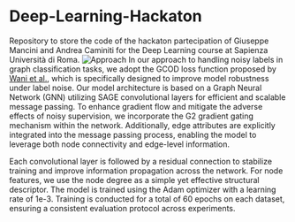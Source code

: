 # Deep-Learning-Hackaton
Repository to store the code of the hackaton partecipation of Giuseppe Mancini and Andrea Caminiti for the Deep Learning course at Sapienza Università di Roma.
![Approach](Hackathon.svg)
In our approach to handling noisy labels in graph classification tasks, we adopt the GCOD loss function proposed by [Wani et al.](https://arxiv.org/pdf/2412.08419), which is specifically designed to improve model robustness under label noise. Our model architecture is based on a Graph Neural Network (GNN) utilizing SAGE convolutional layers for efficient and scalable message passing. To enhance gradient flow and mitigate the adverse effects of noisy supervision, we incorporate the G2 gradient gating mechanism within the network. Additionally, edge attributes are explicitly integrated into the message passing process, enabling the model to leverage both node connectivity and edge-level information.

Each convolutional layer is followed by a residual connection to stabilize training and improve information propagation across the network. For node features, we use the node degree as a simple yet effective structural descriptor. The model is trained using the Adam optimizer with a learning rate of 1e-3. Training is conducted for a total of 60 epochs on each dataset, ensuring a consistent evaluation protocol across experiments. 
